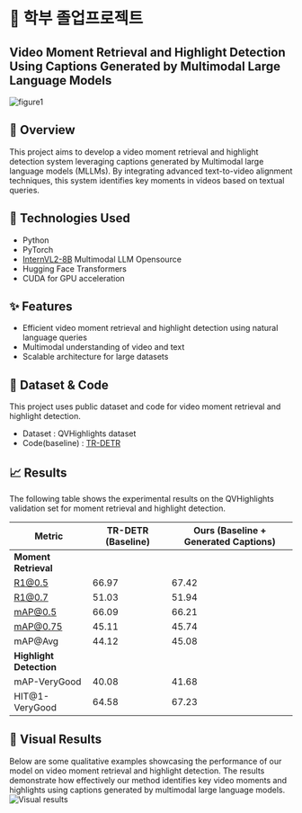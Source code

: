 # :pushpin: 학부 졸업프로젝트

## Video Moment Retrieval and Highlight Detection Using Captions Generated by Multimodal Large Language Models
![figure1](https://github.com/user-attachments/assets/8dc48309-5bfb-42ec-8073-5fa25f88802e)

## :book: Overview  
This project aims to develop a video moment retrieval and highlight detection system leveraging captions generated by Multimodal large language models (MLLMs). By integrating advanced text-to-video alignment techniques, this system identifies key moments in videos based on textual queries.

## :wrench: Technologies Used  
- Python  
- PyTorch  
- [InternVL2-8B](https://huggingface.co/OpenGVLab/InternVL2-8B) Multimodal LLM Opensource
- Hugging Face Transformers  
- CUDA for GPU acceleration  

## :sparkles: Features  
- Efficient video moment retrieval and highlight detection using natural language queries 
- Multimodal understanding of video and text  
- Scalable architecture for large datasets  

## :file_folder: Dataset & Code 
This project uses public dataset and code for video moment retrieval and highlight detection.
- Dataset : QVHighlights dataset
- Code(baseline) : [TR-DETR](https://github.com/mingyao1120/TR-DETR)

## :chart_with_upwards_trend: Results  

The following table shows the experimental results on the QVHighlights validation set for moment retrieval and highlight detection.

| **Metric**         | **TR-DETR (Baseline)** | **Ours (Baseline + Generated Captions)** |
|---------------------|---------------------------|------------------------------------------|
| **Moment Retrieval** |                           |                                          |
| R1@0.5             | 66.97                    | 67.42                                   |
| R1@0.7             | 51.03                    | 51.94                                   |
| mAP@0.5            | 66.09                    | 66.21                                   |
| mAP@0.75           | 45.11                    | 45.74                                   |
| mAP@Avg            | 44.12                    | 45.08                                   |
| **Highlight Detection** |                       |                                          |
| mAP-VeryGood       | 40.08                    | 41.68                                   |
| HIT@1-VeryGood     | 64.58                    | 67.23                                   |

## :movie_camera: Visual Results

Below are some qualitative examples showcasing the performance of our model on video moment retrieval and highlight detection. The results demonstrate how effectively our method identifies key video moments and highlights using captions generated by multimodal large language models.
![Visual results](https://github.com/user-attachments/assets/5efb8fa3-521d-435c-8491-315b0c19b697)
